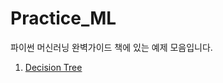 # Practice_ML

파이썬 머신러닝 완벽가이드 책에 있는 예제 모음입니다.

1. [Decision Tree](https://github.com/ominiv/Practice_ML/blob/master/UCI_Human_activity_dataset_DecisionTree.ipynb)

